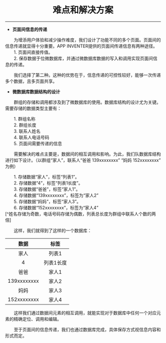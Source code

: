 # <center>难点和解决方案


---


* **页面间信息的传递**

　　为增添用户体验和减少操作难度，我们设计了功能不同的多个页面。页面间的信息传递就显得十分重要。APP INVENTER提供的页面间传递信息有两种途径。
　　1. 页面间直接传值。<br>
　　2. 保存数据于位微数据库，并通过微数据库数据的写入和调用实现页面间信息的传递。<br>

　　我们选择了第二种。这种的优势在于，信息传递的可控性较好，能够一次传递多个数据，且多页面共享。

* **微数据库数据结构的设计**

　　群组的存储和调用都涉及到了微数据库的使用。数据库结构的设计尤为关键。需要存储的数据类型主要有：

　　1. 群组名称 <br>
　　2. 群组长度 <br>
　　3. 联系人姓名 <br>
　　4. 联系人电话号码 <br>
　　5. 页面间需要传递的信息 <br>

　　需要解决的难点主要是，数据间的相互调用和影响。为此，我们队数据库结构进行如下设计。（以群组“家人”，联系人“爸爸 139xxxxxxxx” “妈妈 152xxxxxxxx” 为例）

　　1. 存储数据“家人”，标签“列表1”。<br>
　　2. 存储数据“4”，标签“列表1长度”。<br>
　　3. 存储数据“爸爸”，标签“家人1”。<br>
　　4. 存储数据“139xxxxxxxx”，标签为“家人2” <br>
　　5. 存储数据“妈妈”，标签“家人3”。<br>
　　6. 存储数据“152xxxxxxxx”，标签为“家人4” <br>[^姓名存储为奇数，电话号码存储为偶数，列表总长度为群组中联系人个数的两倍]

　　这样，我们就得到了这样的一个数据库：

| <center>**数据** | <center>**标签** |
| -- | -- |
| <center>家人 | <center>列表1 |
| <center>4 | <center>列表1长度 |
| <center>爸爸 | <center>家人1 |
| <center>139xxxxxxxx | <center>家人2 |
| <center>妈妈 | <center>家人3 |
| <center>152xxxxxxxx | <center>家人4 |

　　这样我们通过数据间元素的相互调用，就能实现对于数据库中任何一个对应元素的精确定位、调用和编辑。

　　至于页面间的信息传递，我们也通过数据库完成，具体保存方式视信息内容和形式而定。


